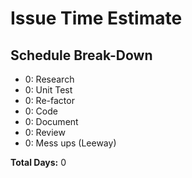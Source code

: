 # Issue Time Estimate

## Schedule Break-Down

- 0: Research
- 0: Unit Test
- 0: Re-factor
- 0: Code
- 0: Document
- 0: Review
- 0: Mess ups (Leeway)

**Total Days:** 0
